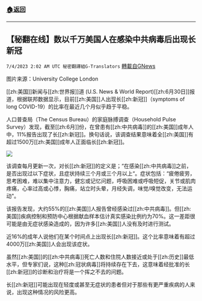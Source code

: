 ###  [:house:返回](README.md)
---


## 【秘翻在线】数以千万美国人在感染中共病毒后出现长新冠
`7/4/2023 2:02 AM UTC 秘密翻譯組G-Translators` [轉載自GNews](https://gnews.org/articles/1434790)

图片来源：University College London

[[zh:美国]]新闻与[[zh:世界报]]道 (U.S. News & World Report)[[zh:6月30日]]报道，根据联邦数据显示，目前[[zh:美国]]人出现长[[zh:新冠]]（symptoms of long COVID-19）的比率在最近几个月似乎趋于平稳。

人口普查局（The Census Bureau）的家庭脉搏调查（Household Pulse Survey）发现，截至[[zh:6月]]份，在曾患有[[zh:中共病毒]]的[[zh:美国]]成年人中，11%报告出现了长[[zh:新冠]]。换句话说，该调查结果意味着全[[zh:美国]]有超过1500万[[zh:美国]]成年人正面临长[[zh:新冠]]。

![](https://i.imgur.com/wzbeWXB.png)


该调查每月更新一次，对长[[zh:新冠]]的定义是；“在感染[[zh:中共病毒]]之前，是否出现过以下症状，且症状持续三个月或三个月以上“。症状包括：“疲倦疲劳，思考困难，难以集中注意力，健忘或记忆问题，呼吸困难或呼吸短促，关节或肌肉疼痛，心率过高或心悸，胸痛，站立时头晕，月经失调，味觉/嗅觉改变，无法运动"。

该报告发现，大约55%的[[zh:美国]]人报告曾经感染过[[zh:中共病毒]]。但[[zh:美国]]疾病控制和预防中心根据献血样本估计真实感染比例约为70%。这一差距很可能是由无症状感染造成的，因为许多[[zh:美国]]人没有及时进行测试。

近16%的成年人说他们在某个时间点上出现长[[zh:新冠]]。这个比率意味着有超过4000万[[zh:美国]]人会出现该症状。

虽然[[zh:美国]]的[[zh:中共病毒]]死亡人数和住院人数接近或处于[[zh:历史]]最低水平，但专家们说，这种[[zh:冠状病毒]]将持续存在下去，这意味着经批准的长[[zh:新冠]]的诊断和治疗将是一个挥之不去的问题。

长[[zh:新冠]]可能出现在轻度或甚至无症状的患者但对于那些有更严重疾病的人来说，出现这种情况的风险更高。
